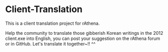 Client-Translation
==================
This is a client translation project for rAthena.

Help the community to translate those gibberish Korean writings in the 2012 client.exe into English, you can post your suggestion on the rAthena forum or in GitHub.
Let's translate it together~!! ^^